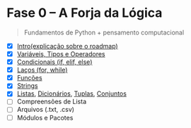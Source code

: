 # Fase 0 – A Forja da Lógica

> Fundamentos de Python + pensamento computacional

- [x] [Intro(explicação sobre o roadmap)](intro.py)
- [x] [Variáveis, Tipos e Operadores](variaveis_tipos_e_operadores.py)
- [x] [Condicionais (if, elif, else)](condicionais.py)
- [x] [Laços (for, while)](lacos.py)
- [x] [Funções](funcoes.py)
- [x] [Strings](strings.py)
- [x] [Listas](listas.py), [Dicionários](dicionarios.py), [Tuplas](tuplas.py), [Conjuntos](conjuntos.py)
- [ ] Compreensões de Lista
- [ ] Arquivos (.txt, .csv)
- [ ] Módulos e Pacotes
